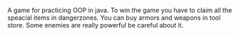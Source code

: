 A game for practicing OOP in java. 
To win the game you have to claim all the speacial items in dangerzones. 
You can buy armors and weapons in tool store. 
Some enemies are really powerful be careful about it.
